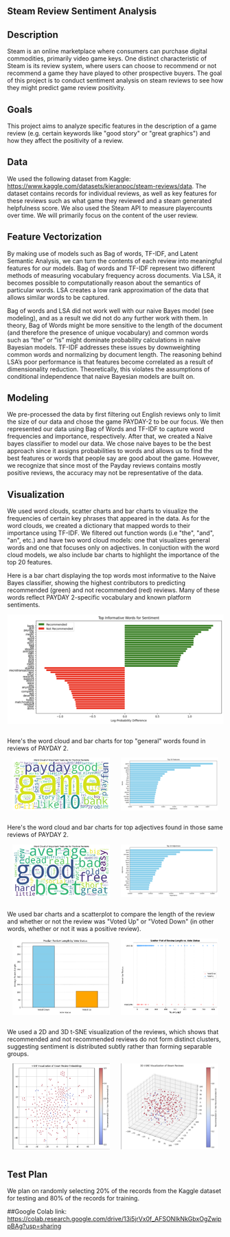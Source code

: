 ## Steam Review Sentiment Analysis

## Description
Steam is an online marketplace where consumers can purchase digital commodities, primarily video game keys. One distinct characteristic of Steam is its review system, where users can choose to recommend or not recommend a game they have played to other prospective buyers. The goal of this project is to conduct sentiment analysis on steam reviews to see how they might predict game review positivity.

## Goals
This project aims to analyze specific features in the description of a game review (e.g. certain keywords like "good story" or "great graphics") and how they affect the positivity of a review. 

## Data
We used the following dataset from Kaggle: https://www.kaggle.com/datasets/kieranpoc/steam-reviews/data. The dataset contains records for individual reviews, as well as key features for these reviews such as what game they reviewed and a steam generated helpfulness score. We also used the Steam API to measure playercounts over time. We will primarily focus on the content of the user review.

## Feature Vectorization
By making use of models such as Bag of words, TF-IDF, and Latent Semantic Analysis, we can turn the contents of each review into meaningful features for our models. Bag of words and TF-IDF represent two different methods of measuring vocabulary frequency across documents. Via LSA, it becomes possible to computationally reason about the semantics of particular words. LSA creates a low rank approximation of the data that allows similar words to be captured.

Bag of words and LSA did not work well with our naive Bayes model (see modeling), and as a result we did not do any further work with them. In theory, Bag of Words might be more sensitive to the length of the document (and therefore the presence of unique vocabulary) and common words such as “the” or “is” might dominate probability calculations in naive Bayesian models. TF-IDF addresses these issues by downweighting common words and normalizing by document length. The reasoning behind LSA’s poor performance is that features become correlated as a result of dimensionality reduction. Theoretically, this violates the assumptions of conditional independence that naive Bayesian models are built on.

## Modeling
We pre-processed the data by first filtering out English reviews only to limit the size of our data and chose the game PAYDAY-2 to be our focus. We then represented our data using Bag of Words and TF-IDF to capture word frequencies and importance, respectively. After that, we created a Naive bayes classifier to model our data. We chose naive bayes to be the best approach since it assigns probabilities to words and allows us to find the best features or words that people say are good about the game. However, we recognize that since most of the Payday reviews contains mostly positive reviews, the accuracy may not be representative of the data.

## Visualization
We used word clouds, scatter charts and bar charts to visualize the frequencies of certain key phrases that appeared in the data. As for the word clouds, we created a dictionary that mapped words to their importance using TF-IDF. We filtered out function words (i.e "the", "and", "an", etc.) and have two word cloud models: one that visualizes general words and one that focuses only on adjectives. In conjuction with the word cloud models, we also include bar charts to highlight the importance of the top 20 features.

Here is a bar chart displaying the top words most informative to the Naive Bayes classifier, showing the highest contributors to predicting recommended (green) and not recommended (red) reviews. Many of these words reflect PAYDAY 2-specific vocabulary and known platform sentiments.
<div style="display: flex; justify-content: space-around;">
    <img src="assets/topN.png" alt="Word Cloud with all words (besides function words) for PAYDAY 2" width="100%">
</div>
<br>

Here's the word cloud and bar charts for top "general" words found in reviews of PAYDAY 2. 
<div style="display: flex; justify-content: space-around;">
    <img src="assets/payday2_all_wordcloud.png" alt="Word Cloud with all words (besides function words) for PAYDAY 2" width="45%">
    <img src="assets/Payday2_allwords_bar.png" alt="Corresponding bar chart of Top 20 words" width="45%">
</div>
<br>

Here's the word cloud and bar charts for top adjectives found in those same reviews of PAYDAY 2. 
<div style="display: flex; justify-content: space-around;">
    <img src="assets/payday2_adj.png" alt="Word Cloud with top adjectives for PAYDAY 2" width="45%">
    <img src="assets/payday2_adj_bar.png" alt="Corresponding bar chart of Top 20 words" width="45%">
</div>
<br>

We used bar charts and a scatterplot to compare the length of the review and whether or not the review was "Voted Up" or "Voted Down" (in other words, whether or not it was a positive review).
<div style="display: flex; justify-content: space-around;">
    <img src="assets/median_rev_len_vs_vote_status.png" alt="Bar chart comparing median review length with the review's vote status." width="45%">
    <img src="assets/scatter.png" alt="Scatterplot comparing median review length with the review's vote status." width="45%">
</div>
<br>

We used a 2D and 3D t-SNE visualization of the reviews, which shows that recommended and not recommended reviews do not form distinct clusters, suggesting sentiment is distributed subtly rather than forming separable groups.
<div style="display: flex; justify-content: space-around;">
    <img src="assets/2dSNE.png" alt="Bar chart comparing median review length with the review's vote status." width="45%">
    <img src="assets/3dSNE.png" alt="Scatterplot comparing median review length with the review's vote status." width="45%">
</div>
<br>









## Test Plan
We plan on randomly selecting 20% of the records from the Kaggle dataset for testing and 80% of the records for training.

##Google Colab link:
https://colab.research.google.com/drive/13i5jrVx0f_AFSONIkNkGbxOgZwippBAg?usp=sharing
